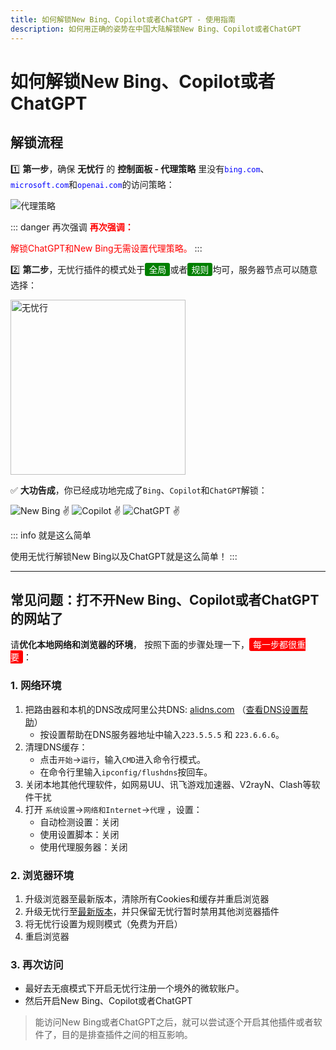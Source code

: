 ```yaml
---
title: 如何解锁New Bing、Copilot或者ChatGPT - 使用指南
description: 如何用正确的姿势在中国大陆解锁New Bing、Copilot或者ChatGPT
---
```


# 如何解锁New Bing、Copilot或者ChatGPT

## 解锁流程

1️⃣ **第一步**，确保 **无忧行** 的 **控制面板 - 代理策略** 里没有<span style="color:blue;">`bing.com`</span>、<span style="color:blue;">`microsoft.com`</span>和<span style="color:blue;">`openai.com`</span>的访问策略：

<img src="/images/image_spaces_2FtaiByLw8cj0IZKJTlaiM_2Fuploads_2FP4697dXOzW45YZoWIk0T_2Fimage_3.png" alt="代理策略">

::: danger 再次强调
<span style="color:red;">**再次强调：**</span>

<span style="color:red;">解锁ChatGPT和New Bing无需设置代理策略。</span>
:::

2️⃣ **第二步**，无忧行插件的模式处于<span style="background-color:green; color:white; padding:2px 6px; border-radius:3px;">全局</span>或者<span style="background-color:green; color:white; padding:2px 6px; border-radius:3px;">规则</span>均可，服务器节点可以随意选择：

<img src="/images/image_spaces_2FtaiByLw8cj0IZKJTlaiM_2Fuploads_2FkeJOr6KeXyIxonlfJZdU_2Fimage_1.png" alt="无忧行" width="280">

✅ **大功告成**，️你已经成功地完成了`Bing`、`Copilot`和`ChatGPT`解锁：

<img src="/images/image_spaces_2FtaiByLw8cj0IZKJTlaiM_2Fuploads_2F8xAkeKaPFvJCAt1MuBYf_2Fimage_2.png" alt="New Bing ✌">

<img src="/images/image_spaces_2FtaiByLw8cj0IZKJTlaiM_2Fuploads_2Fz7RH5pwBUDwrBQdsdvah_2Fimage_3.png" alt="Copilot ✌">

<img src="/images/image_spaces_2FtaiByLw8cj0IZKJTlaiM_2Fuploads_2F8oyNaJcc0tFJdbungX6t_2Fimage_1.png" alt="ChatGPT ✌">

::: info 就是这么简单

使用无忧行解锁New Bing以及ChatGPT就是这么简单！
:::

---

## 常见问题：打不开New Bing、Copilot或者ChatGPT的网站了

请**优化本地网络和浏览器的环境**， 按照下面的步骤处理一下，<span style="background-color:red; color:white; padding:2px 6px; border-radius:3px;">每一步都很重要</span>：

### 1. 网络环境
1. 把路由器和本机的DNS改成阿里公共DNS: [alidns.com](http://alidns.com/) （[查看DNS设置帮助](https://www.alidns.com/knowledge?type=SETTING_DOCS#user_windows)）
   * 按设置帮助在DNS服务器地址中输入`223.5.5.5` 和 `223.6.6.6`。
2. 清理DNS缓存：
   * 点击`开始`->`运行`，输入`CMD`进入命令行模式。
   * 在命令行里输入`ipconfig/flushdns`按回车。
3. 关闭本地其他代理软件，如网易UU、讯飞游戏加速器、V2rayN、Clash等软件干扰
4. 打开 `系统设置`->`网络和Internet`->`代理` ，设置：
   * 自动检测设置：关闭
   * 使用设置脚本：关闭
   * 使用代理服务器：关闭

### 2. 浏览器环境
1. 升级浏览器至最新版本，清除所有Cookies和缓存并重启浏览器
2. 升级无忧行至[最新版本](/guide/keep-updated)，并只保留无忧行暂时禁用其他浏览器插件
3. 将无忧行设置为规则模式（免费为开启）
4. 重启浏览器

### 3. 再次访问
* 最好去无痕模式下开启无忧行注册一个境外的微软账户。
* 然后开启New Bing、Copilot或者ChatGPT

> 能访问New Bing或者ChatGPT之后，就可以尝试逐个开启其他插件或者软件了，目的是排查插件之间的相互影响。
